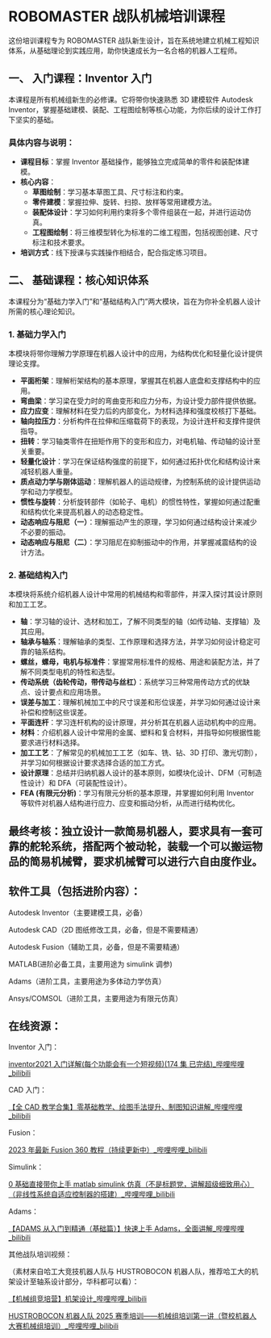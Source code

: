 # **ROBOMASTER 战队机械培训课程**

这份培训课程专为 ROBOMASTER 战队新生设计，旨在系统地建立机械工程知识体系，从基础理论到实践应用，助你快速成长为一名合格的机器人工程师。

## **一、 入门课程：Inventor 入门**

本课程是所有机械组新生的必修课。它将带你快速熟悉 3D 建模软件 Autodesk Inventor，掌握基础建模、装配、工程图绘制等核心功能，为你后续的设计工作打下坚实的基础。

### **具体内容与说明：**

- **课程目标**：掌握 Inventor 基础操作，能够独立完成简单的零件和装配体建模。
- **核心内容**：
  - **草图绘制**：学习基本草图工具、尺寸标注和约束。
  - **零件建模**：掌握拉伸、旋转、扫掠、放样等常用建模方法。
  - **装配体设计**：学习如何利用约束将多个零件组装在一起，并进行运动仿真。
  - **工程图绘制**：将三维模型转化为标准的二维工程图，包括视图创建、尺寸标注和技术要求。
- **培训方式**：线下授课与实践操作相结合，配合指定练习项目。

## **二、 基础课程：核心知识体系**

本课程分为“基础力学入门”和“基础结构入门”两大模块，旨在为你补全机器人设计所需的核心理论知识。

### **1\. 基础力学入门**

本模块将带你理解力学原理在机器人设计中的应用，为结构优化和轻量化设计提供理论支撑。

- **平面桁架**：理解桁架结构的基本原理，掌握其在机器人底盘和支撑结构中的应用。
- **弯曲梁**：学习梁在受力时的弯曲变形和应力分布，为设计受力部件提供依据。
- **应力应变**：理解材料在受力后的内部变化，为材料选择和强度校核打下基础。
- **轴向拉压力**：分析构件在拉伸和压缩载荷下的表现，为设计连杆和支撑件提供指导。
- **扭转**：学习轴类零件在扭矩作用下的变形和应力，对电机轴、传动轴的设计至关重要。
- **轻量化设计**：学习在保证结构强度的前提下，如何通过拓扑优化和结构设计来减轻机器人重量。
- **质点动力学与刚体运动**：理解机器人的运动规律，为控制系统的设计提供运动学和动力学模型。
- **惯性与旋转**：分析旋转部件（如轮子、电机）的惯性特性，掌握如何通过配重和结构优化来提高机器人的动态稳定性。
- **动态响应与阻尼（一）**：理解振动产生的原理，学习如何通过结构设计来减少不必要的振动。
- **动态响应与阻尼（二）**：学习阻尼在抑制振动中的作用，并掌握减震结构的设计方法。

### **2\. 基础结构入门**

本模块将系统介绍机器人设计中常用的机械结构和零部件，并深入探讨其设计原则和加工工艺。

- **轴**：学习轴的设计、选材和加工，了解不同类型的轴（如传动轴、支撑轴）及其应用。
- **轴承与轴系**：理解轴承的类型、工作原理和选择方法，并学习如何设计稳定可靠的轴系结构。
- **螺丝，螺母，电机与标准件**：掌握常用标准件的规格、用途和装配方法，并了解不同类型电机的特性和选型。
- **传动系统（齿轮传动，带传动与丝杠）**：系统学习三种常用传动方式的优缺点、设计要点和应用场景。
- **误差与加工**：理解机械加工中的尺寸误差和形位误差，并学习如何通过设计来补偿和控制这些误差。
- **平面连杆**：学习连杆机构的设计原理，并分析其在机器人运动机构中的应用。
- **材料**：介绍机器人设计中常用的金属、塑料和复合材料，并指导如何根据性能要求进行材料选择。
- **加工工艺**：了解常见的机械加工工艺（如车、铣、钻、3D 打印、激光切割），并学习如何根据设计要求选择合适的加工方式。
- **设计原理**：总结并归纳机器人设计的基本原则，如模块化设计、DFM（可制造性设计）和 DFA（可装配性设计）。
- **FEA \(有限元分析\)**：学习有限元分析的基本原理，并掌握如何利用 Inventor 等软件对机器人结构进行应力、应变和振动分析，从而进行结构优化。

## **最终考核：独立设计一款简易机器人，要求具有一套可靠的舵轮系统，搭配两个被动轮，装载一个可以搬运物品的简易机械臂，要求机械臂可以进行六自由度作业。**

## **软件工具（包括进阶内容）：**

Autodesk Inventor（主要建模工具，必备）

Autodesk CAD（2D 图纸修改工具，必备，但是不需要精通）

Autodesk Fusion（辅助工具，必备，但是不需要精通）

MATLAB\(进阶必备工具，主要用途为 simulink 调参\)

Adams（进阶工具，主要用途为多体动力学仿真）

Ansys/COMSOL（进阶工具，主要用途为有限元仿真）

## **在线资源：**

Inventor 入门：

[inventor2021 入门详解\(每个功能会有一个短视频\)\(174 集 已完结\)\_哔哩哔哩\_bilibili](https://www.bilibili.com/video/BV1744y1m7TG/?spm_id_from=333.337.search-card.all.click&vd_source=9b54dcd03c47f00a87a6ee2cd9486378)

CAD 入门：

[【全 CAD 教学合集】零基础教学、绘图手法提升、制图知识讲解\_哔哩哔哩\_bilibili](https://www.bilibili.com/video/BV1aT4y1B7oY/?spm_id_from=333.337.search-card.all.click&vd_source=9b54dcd03c47f00a87a6ee2cd9486378)

Fusion：

[2023 年最新 Fusion 360 教程（持续更新中）\_哔哩哔哩\_bilibili](https://www.bilibili.com/video/BV1xX4y1E7nG/?spm_id_from=333.337.search-card.all.click)

Simulink：

[0 基础直接带你上手 matlab simulink 仿真（不是标题党，讲解超级细致用心）（非线性系统自适应控制器的搭建）\_哔哩哔哩\_bilibili](https://www.bilibili.com/video/BV1cF411j7Ho/?spm_id_from=333.337.search-card.all.click&vd_source=9b54dcd03c47f00a87a6ee2cd9486378)

Adams：

[【ADAMS 从入门到精通（基础篇）】快速上手 Adams，全面讲解\_哔哩哔哩\_bilibili](https://www.bilibili.com/video/BV1Xg4y1z7uX/?spm_id_from=333.337.search-card.all.click&vd_source=9b54dcd03c47f00a87a6ee2cd9486378)

其他战队培训视频：

（素材来自哈工大竞技机器人队与 HUSTROBOCON 机器人队，推荐哈工大的机架设计至轴系设计部分，华科都可以看）：

[【机械组竞培营】机架设计\_哔哩哔哩\_bilibili](https://www.bilibili.com/video/BV16r4y1j7BS?spm_id_from=333.788.videopod.sections&vd_source=9b54dcd03c47f00a87a6ee2cd9486378)

[HUSTROBOCON 机器人队 2025 赛季培训——机械组培训第一讲（暨校机器人大赛机械组培训）\_哔哩哔哩\_bilibili](https://www.bilibili.com/video/BV1Sb28YtED3?spm_id_from=333.788.videopod.sections&vd_source=9b54dcd03c47f00a87a6ee2cd9486378)

